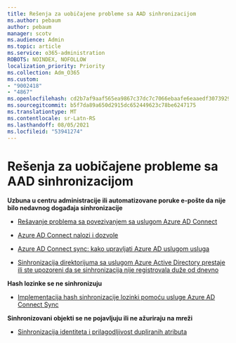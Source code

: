 ```yaml
---
title: Rešenja za uobičajene probleme sa AAD sinhronizacijom
ms.author: pebaum
author: pebaum
manager: scotv
ms.audience: Admin
ms.topic: article
ms.service: o365-administration
ROBOTS: NOINDEX, NOFOLLOW
localization_priority: Priority
ms.collection: Adm_O365
ms.custom:
- "9002418"
- "4867"
ms.openlocfilehash: cd2b7af9aaf565ea9867c37dc7c7066ebaafe6eaaedf307392919aefc03b11a2
ms.sourcegitcommit: b5f7da89a650d2915dc652449623c78be6247175
ms.translationtype: MT
ms.contentlocale: sr-Latn-RS
ms.lasthandoff: 08/05/2021
ms.locfileid: "53941274"
---
```

# <a name="solutions-to-common-aad-synchronization-problems"></a>Rešenja za uobičajene probleme sa AAD sinhronizacijom

**Uzbuna u centru administracije ili automatizovane poruke e-pošte da nije bilo nedavnog događaja sinhronizacije**

- [Rešavanje problema sa povezivanjem sa uslugom Azure AD Connect](https://docs.microsoft.com/azure/active-directory/hybrid/tshoot-connect-connectivity)

- [Azure AD Connect nalozi i dozvole](https://go.microsoft.com/fwlink/p/?LinkId=820598)

- [Azure AD Connect sync: kako upravljati Azure AD uslugom usluga](https://docs.microsoft.com/azure/active-directory/hybrid/how-to-connect-azureadaccount)

- [Sinhronizacija direktorijuma sa uslugom Azure Active Directory prestaje ili ste upozoreni da se sinhronizacija nije registrovala duže od dnevno](https://support.microsoft.com/help/2882421/directory-synchronization-to-azure-active-directory-stops-or-you-re-warned-that-sync-hasn-t-registered-in-more-than-a-day)
 
**Hash lozinke se ne sinhronizuju**

- [Implementacija hash sinhronizacije lozinki pomoću usluge Azure AD Connect Sync](https://docs.microsoft.com/azure/active-directory/hybrid/how-to-connect-password-hash-synchronization)

**Sinhronizovani objekti se ne pojavljuju ili ne ažuriraju na mreži**

- [Sinhronizacija identiteta i prilagodljivost dupliranih atributa](https://docs.microsoft.com/azure/active-directory/hybrid/how-to-connect-syncservice-duplicate-attribute-resiliency)
